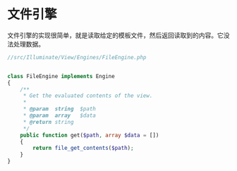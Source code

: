 # 文件引擎

文件引擎的实现很简单，就是读取给定的模板文件，然后返回读取到的内容。它没法处理数据。


```php
//src/Illuminate/View/Engines/FileEngine.php


class FileEngine implements Engine
{
    /**
     * Get the evaluated contents of the view.
     *
     * @param  string  $path
     * @param  array   $data
     * @return string
     */
    public function get($path, array $data = [])
    {
        return file_get_contents($path);
    }
}
```